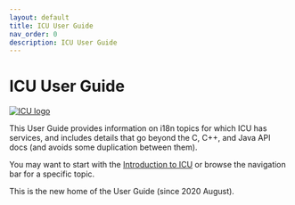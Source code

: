 ```yaml
---
layout: default
title: ICU User Guide
nav_order: 0
description: ICU User Guide
---
```


<!--
© 2020 and later: Unicode, Inc. and others.
License & terms of use: http://www.unicode.org/copyright.html
-->

# ICU User Guide

[![ICU logo](https://github.com/unicode-org/icu-docs/raw/main/img/iculogo_64.png)](http://site.icu-project.org/)

This User Guide provides information on i18n topics for which ICU has services, and
includes details that go beyond the C, C++, and Java API docs (and avoids some duplication between them).

You may want to start with the [Introduction to ICU](.icu/) or browse the navigation bar for a specific topic.

This is the new home of the User Guide (since 2020 August).
